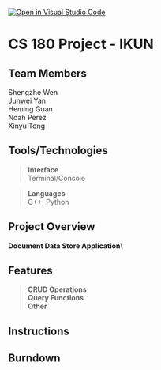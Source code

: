 [![Open in Visual Studio Code](https://classroom.github.com/assets/open-in-vscode-718a45dd9cf7e7f842a935f5ebbe5719a5e09af4491e668f4dbf3b35d5cca122.svg)](https://classroom.github.com/online_ide?assignment_repo_id=10815326&assignment_repo_type=AssignmentRepo)
# CS 180 Project - IKUN

## Team Members
Shengzhe Wen\
Junwei Yan\
Heming Guan\
Noah Perez\
Xinyu Tong

## Tools/Technologies
>**Interface**\
Terminal/Console

>**Languages**\
C++, Python

## Project Overview
**Document Data Store Application**\

## Features
>**CRUD Operations**\
>**Query Functions**\
>**Other**

## Instructions

## Burndown


